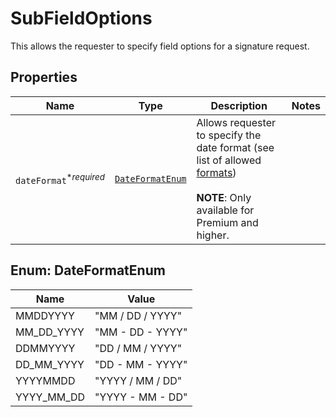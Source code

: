 

# SubFieldOptions

This allows the requester to specify field options for a signature request.

## Properties

Name | Type | Description | Notes
------------ | ------------- | ------------- | -------------
| `dateFormat`<sup>*_required_</sup> | [```DateFormatEnum```](#DateFormatEnum) |  Allows requester to specify the date format (see list of allowed [formats](/api/reference/constants/#date-formats))<br><br>**NOTE**: Only available for Premium and higher.  |  |



## Enum: DateFormatEnum

Name | Value
---- | -----
| MMDDYYYY | &quot;MM / DD / YYYY&quot; |
| MM_DD_YYYY | &quot;MM - DD - YYYY&quot; |
| DDMMYYYY | &quot;DD / MM / YYYY&quot; |
| DD_MM_YYYY | &quot;DD - MM - YYYY&quot; |
| YYYYMMDD | &quot;YYYY / MM / DD&quot; |
| YYYY_MM_DD | &quot;YYYY - MM - DD&quot; |



